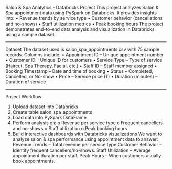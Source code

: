  Salon & Spa Analytics – Databricks Project
This project analyzes Salon & Spa appointment data using PySpark on Databricks.
It provides insights into:
•	Revenue trends by service type
•	Customer behavior (cancellations and no-shows)
•	Staff utilization metrics
•	Peak booking hours
The project demonstrates end-to-end data analysis and visualization in Databricks using a sample dataset.
________________________________________
 Dataset
The dataset used is salon_spa_appointments.csv with 75 sample records.
Columns include:
•	Appointment ID – Unique appointment number
•	Customer ID – Unique ID for customers
•	Service Type – Type of service (Haircut, Spa Therapy, Facial, etc.)
•	Staff ID – Staff member assigned
•	Booking Timestamp – Date and time of booking
•	Status – Completed, Cancelled, or No-show
•	Price – Service price (₹)
•	Duration (minutes) – Duration of service
________________________________________
 Project Workflow
1.	Upload dataset into Databricks
2.	Create table salon_spa_appointments
3.	Load data into PySpark DataFrame
4.	Perform analysis on:
o	Revenue per service type
o	Frequent cancellers and no-shows
o	Staff utilization
o	Peak booking hours
5.	Build interactive dashboards with Databricks visualizations
We want to analyze salon & spa performance using appointment data to answer:
Revenue Trends – Total revenue per service type
Customer Behavior – Identify frequent cancellers/no-shows.
Staff Utilization – Average appointment duration per staff.
Peak Hours – When customers usually book appointments.
